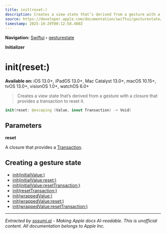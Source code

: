 ```yaml
---
title: init(reset:)
description: Creates a view state that’s derived from a gesture with a closure that provides a transaction to reset it.
source: https://developer.apple.com/documentation/swiftui/gesturestate/init(reset:)
timestamp: 2025-10-29T00:12:58.480Z
---
```


**Navigation:** [Swiftui](/documentation/swiftui) › [gesturestate](/documentation/swiftui/gesturestate)

**Initializer**

# init(reset:)

**Available on:** iOS 13.0+, iPadOS 13.0+, Mac Catalyst 13.0+, macOS 10.15+, tvOS 13.0+, visionOS 1.0+, watchOS 6.0+

> Creates a view state that’s derived from a gesture with a closure that provides a transaction to reset it.

```swift
init(reset: @escaping (Value, inout Transaction) -> Void)
```

## Parameters

**reset**

A closure that provides a [Transaction](/documentation/swiftui/transaction).



## Creating a gesture state

- [init(initialValue:)](/documentation/swiftui/gesturestate/init(initialvalue:))
- [init(initialValue:reset:)](/documentation/swiftui/gesturestate/init(initialvalue:reset:))
- [init(initialValue:resetTransaction:)](/documentation/swiftui/gesturestate/init(initialvalue:resettransaction:))
- [init(resetTransaction:)](/documentation/swiftui/gesturestate/init(resettransaction:))
- [init(wrappedValue:)](/documentation/swiftui/gesturestate/init(wrappedvalue:))
- [init(wrappedValue:reset:)](/documentation/swiftui/gesturestate/init(wrappedvalue:reset:))
- [init(wrappedValue:resetTransaction:)](/documentation/swiftui/gesturestate/init(wrappedvalue:resettransaction:))

---

*Extracted by [sosumi.ai](https://sosumi.ai) - Making Apple docs AI-readable.*
*This is unofficial content. All documentation belongs to Apple Inc.*
